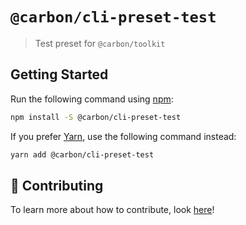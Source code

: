 # `@carbon/cli-preset-test`

> Test preset for `@carbon/toolkit`

## Getting Started

Run the following command using [npm](https://www.npmjs.com/):

```bash
npm install -S @carbon/cli-preset-test
```

If you prefer [Yarn](https://yarnpkg.com/en/), use the following command instead:

```bash
yarn add @carbon/cli-preset-test
```

## 🤲 Contributing

To learn more about how to contribute, look [here](/.github/CONTRIBUTING.md)!
